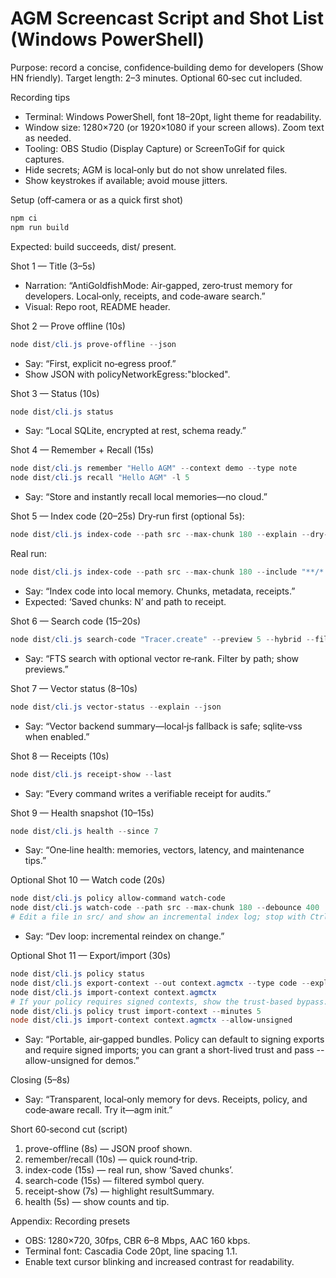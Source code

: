 # AGM Screencast Script and Shot List (Windows PowerShell)

Purpose: record a concise, confidence‑building demo for developers (Show HN friendly). Target length: 2–3 minutes. Optional 60‑sec cut included.

Recording tips
- Terminal: Windows PowerShell, font 18–20pt, light theme for readability.
- Window size: 1280×720 (or 1920×1080 if your screen allows). Zoom text as needed.
- Tooling: OBS Studio (Display Capture) or ScreenToGif for quick captures.
- Hide secrets; AGM is local‑only but do not show unrelated files.
- Show keystrokes if available; avoid mouse jitters.

Setup (off‑camera or as a quick first shot)
```powershell
npm ci
npm run build
```
Expected: build succeeds, dist/ present.

Shot 1 — Title (3–5s)
- Narration: “AntiGoldfishMode: Air‑gapped, zero‑trust memory for developers. Local‑only, receipts, and code‑aware search.”
- Visual: Repo root, README header.

Shot 2 — Prove offline (10s)
```powershell
node dist/cli.js prove-offline --json
```
- Say: “First, explicit no‑egress proof.”
- Show JSON with policyNetworkEgress:"blocked".

Shot 3 — Status (10s)
```powershell
node dist/cli.js status
```
- Say: “Local SQLite, encrypted at rest, schema ready.”

Shot 4 — Remember + Recall (15s)
```powershell
node dist/cli.js remember "Hello AGM" --context demo --type note
node dist/cli.js recall "Hello AGM" -l 5
```
- Say: “Store and instantly recall local memories—no cloud.”

Shot 5 — Index code (20–25s)
Dry‑run first (optional 5s):
```powershell
node dist/cli.js index-code --path src --max-chunk 180 --explain --dry-run
```
Real run:
```powershell
node dist/cli.js index-code --path src --max-chunk 180 --include "**/*.ts" "**/*.tsx" --exclude "**/dist/**" "**/*.test.ts" --explain
```
- Say: “Index code into local memory. Chunks, metadata, receipts.”
- Expected: ‘Saved chunks: N’ and path to receipt.

Shot 6 — Search code (15–20s)
```powershell
node dist/cli.js search-code "Tracer.create" --preview 5 --hybrid --filter-path "**/Trace.ts" --explain
```
- Say: “FTS search with optional vector re‑rank. Filter by path; show previews.”

Shot 7 — Vector status (8–10s)
```powershell
node dist/cli.js vector-status --explain --json
```
- Say: “Vector backend summary—local‑js fallback is safe; sqlite‑vss when enabled.”

Shot 8 — Receipts (10s)
```powershell
node dist/cli.js receipt-show --last
```
- Say: “Every command writes a verifiable receipt for audits.”

Shot 9 — Health snapshot (10–15s)
```powershell
node dist/cli.js health --since 7
```
- Say: “One‑line health: memories, vectors, latency, and maintenance tips.”

Optional Shot 10 — Watch code (20s)
```powershell
node dist/cli.js policy allow-command watch-code
node dist/cli.js watch-code --path src --max-chunk 180 --debounce 400
# Edit a file in src/ and show an incremental index log; stop with Ctrl+C.
```
- Say: “Dev loop: incremental reindex on change.”

Optional Shot 11 — Export/import (30s)
```powershell
node dist/cli.js policy status
node dist/cli.js export-context --out context.agmctx --type code --explain
node dist/cli.js import-context context.agmctx
# If your policy requires signed contexts, show the trust-based bypass:
node dist/cli.js policy trust import-context --minutes 5
node dist/cli.js import-context context.agmctx --allow-unsigned
```
- Say: “Portable, air‑gapped bundles. Policy can default to signing exports and require signed imports; you can grant a short-lived trust and pass --allow-unsigned for demos.”

Closing (5–8s)
- Say: “Transparent, local‑only memory for devs. Receipts, policy, and code‑aware recall. Try it—agm init.”

Short 60‑second cut (script)
1) prove-offline (8s) — JSON proof shown.
2) remember/recall (10s) — quick round‑trip.
3) index-code (15s) — real run, show ‘Saved chunks’.
4) search-code (15s) — filtered symbol query.
5) receipt-show (7s) — highlight resultSummary.
6) health (5s) — show counts and tip.

Appendix: Recording presets
- OBS: 1280×720, 30fps, CBR 6–8 Mbps, AAC 160 kbps.
- Terminal font: Cascadia Code 20pt, line spacing 1.1.
- Enable text cursor blinking and increased contrast for readability.
